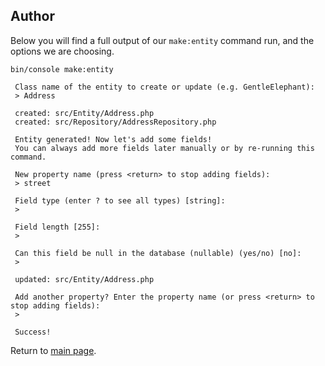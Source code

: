 Author
------

Below you will find a full output of our `make:entity` command run, and the options we are choosing.

```
bin/console make:entity

 Class name of the entity to create or update (e.g. GentleElephant):
 > Address

 created: src/Entity/Address.php
 created: src/Repository/AddressRepository.php
 
 Entity generated! Now let's add some fields!
 You can always add more fields later manually or by re-running this command.

 New property name (press <return> to stop adding fields):
 > street

 Field type (enter ? to see all types) [string]:
 > 

 Field length [255]:
 > 

 Can this field be null in the database (nullable) (yes/no) [no]:
 > 

 updated: src/Entity/Address.php

 Add another property? Enter the property name (or press <return> to stop adding fields):
 > 
 
 Success! 
```

Return to [main page](../../README.md).
